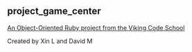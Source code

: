 ## project_game_center

[An Object-Oriented Ruby project from the Viking Code School](http://www.vikingcodeschool.com)

Created by Xin L and David M
